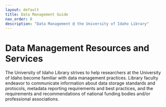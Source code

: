 ```yaml
---
layout: default
title: Data Management Guide
nav_order: 0
description: "Data Management @ the University of Idaho Library"
---
```


# Data Management Resources and Services

The University of Idaho Library strives to help researchers at the University of Idaho become familiar with data management practices. 
Library faculty endeavor to communicate information about data storage standards and protocols, metadata reporting requirements and best practices, and the requirements and recommendations of national funding bodies and/or professional associations.
